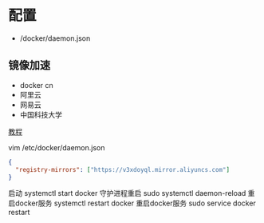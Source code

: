 # 配置

* /docker/daemon.json

## 镜像加速

* docker cn
* 阿里云
* 网易云
* 中国科技大学

[教程](https://www.runoob.com/docker/centos-docker-install.html)

vim /etc/docker/daemon.json

```json
{
  "registry-mirrors": ["https://v3xdoyql.mirror.aliyuncs.com"]
}
```

启动        systemctl start docker
守护进程重启   sudo systemctl daemon-reload
重启docker服务   systemctl restart  docker
重启docker服务  sudo service docker restart